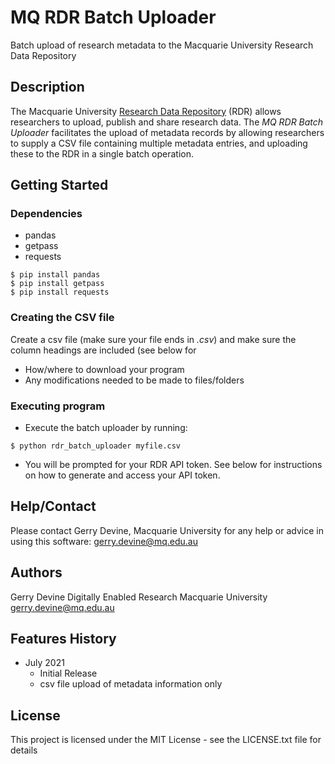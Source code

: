# MQ RDR Batch Uploader

Batch upload of research metadata to the Macquarie University Research Data Repository

## Description

The Macquarie University [Research Data Repository](https://figshare.mq.edu.au) (RDR) allows researchers to upload, publish and share research data. The _MQ RDR Batch Uploader_ facilitates the upload of metadata records by allowing researchers to supply a CSV file containing multiple metadata entries, and uploading these to the RDR in a single batch operation.

## Getting Started

### Dependencies

- pandas
- getpass
- requests

```
$ pip install pandas
$ pip install getpass
$ pip install requests
```

### Creating the CSV file

Create a csv file (make sure your file ends in _.csv_) and make sure the column headings are included (see below for

- How/where to download your program
- Any modifications needed to be made to files/folders

### Executing program

- Execute the batch uploader by running:

```
$ python rdr_batch_uploader myfile.csv
```

- You will be prompted for your RDR API token. See below for instructions on how to generate and access your API token.

## Help/Contact

Please contact Gerry Devine, Macquarie University for any help or advice in using this software:
[gerry.devine@mq.edu.au](mailto:gerry.devine@mq.edu.au)

## Authors

Gerry Devine
Digitally Enabled Research
Macquarie University  
[gerry.devine@mq.edu.au](mailto:gerry.devine@mq.edu.au)

## Features History

- July 2021
  - Initial Release
  - csv file upload of metadata information only

## License

This project is licensed under the MIT License - see the LICENSE.txt file for details
